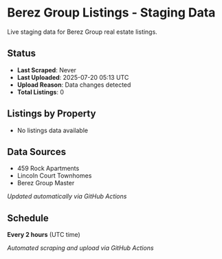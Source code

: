 # Berez Group Listings - Staging Data

Live staging data for Berez Group real estate listings.

## Status
- **Last Scraped**: Never
- **Last Uploaded**: 2025-07-20 05:13 UTC
- **Upload Reason**: Data changes detected
- **Total Listings**: 0

## Listings by Property
- No listings data available

## Data Sources
- 459 Rock Apartments
- Lincoln Court Townhomes  
- Berez Group Master

*Updated automatically via GitHub Actions*

## Schedule

**Every 2 hours** (UTC time)

*Automated scraping and upload via GitHub Actions*
